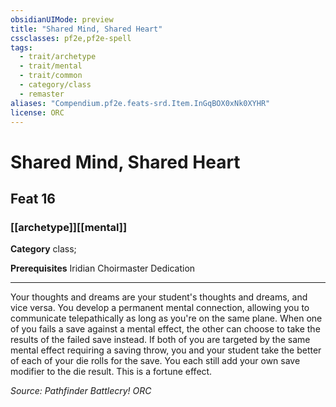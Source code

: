 ```yaml
---
obsidianUIMode: preview
title: "Shared Mind, Shared Heart"
cssclasses: pf2e,pf2e-spell
tags:
  - trait/archetype
  - trait/mental
  - trait/common
  - category/class
  - remaster
aliases: "Compendium.pf2e.feats-srd.Item.InGqBOX0xNk0XYHR"
license: ORC
---
```

# Shared Mind, Shared Heart
## Feat 16
### [[archetype]][[mental]]

**Category** class; 



**Prerequisites** Iridian Choirmaster Dedication
* * *
Your thoughts and dreams are your student's thoughts and dreams, and vice versa. You develop a permanent mental connection, allowing you to communicate telepathically as long as you're on the same plane. When one of you fails a save against a mental effect, the other can choose to take the results of the failed save instead. If both of you are targeted by the same mental effect requiring a saving throw, you and your student take the better of each of your die rolls for the save. You each still add your own save modifier to the die result. This is a fortune effect.

*Source: Pathfinder Battlecry!*
*ORC*
